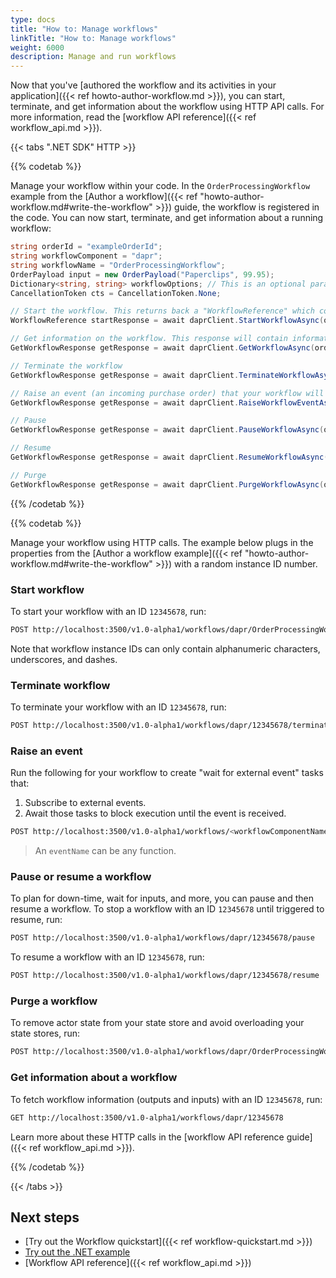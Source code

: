 ```yaml
---
type: docs
title: "How to: Manage workflows"
linkTitle: "How to: Manage workflows"
weight: 6000
description: Manage and run workflows
---
```


Now that you've [authored the workflow and its activities in your application]({{< ref howto-author-workflow.md >}}), you can start, terminate, and get information about the workflow using HTTP API calls. For more information, read the [workflow API reference]({{< ref workflow_api.md >}}).

{{< tabs ".NET SDK" HTTP >}}

<!--NET-->
{{% codetab %}}

Manage your workflow within your code. In the `OrderProcessingWorkflow` example from the [Author a workflow]({{< ref "howto-author-workflow.md#write-the-workflow" >}}) guide, the workflow is registered in the code. You can now start, terminate, and get information about a running workflow:

```csharp
string orderId = "exampleOrderId";
string workflowComponent = "dapr";
string workflowName = "OrderProcessingWorkflow";
OrderPayload input = new OrderPayload("Paperclips", 99.95);
Dictionary<string, string> workflowOptions; // This is an optional parameter
CancellationToken cts = CancellationToken.None;

// Start the workflow. This returns back a "WorkflowReference" which contains the instanceID for the particular workflow instance.
WorkflowReference startResponse = await daprClient.StartWorkflowAsync(orderId, workflowComponent, workflowName, input, workflowOptions, cts);

// Get information on the workflow. This response will contain information such as the status of the workflow, when it started, and more!
GetWorkflowResponse getResponse = await daprClient.GetWorkflowAsync(orderId, workflowComponent, workflowName);

// Terminate the workflow
GetWorkflowResponse getResponse = await daprClient.TerminateWorkflowAsync(orderId, workflowComponent, cts);

// Raise an event (an incoming purchase order) that your workflow will wait for. This returns the item waiting to be purchased.
GetWorkflowResponse getResponse = await daprClient.RaiseWorkflowEventAsync(orderId, workflowComponent, workflowName, input, cts);

// Pause
GetWorkflowResponse getResponse = await daprClient.PauseWorkflowAsync(orderId, workflowComponent, cts);

// Resume
GetWorkflowResponse getResponse = await daprClient.ResumeWorkflowAsync(orderId, workflowComponent, cts);

// Purge
GetWorkflowResponse getResponse = await daprClient.PurgeWorkflowAsync(orderId, workflowComponent, cts);
```

{{% /codetab %}}

<!--HTTP-->
{{% codetab %}}

Manage your workflow using HTTP calls. The example below plugs in the properties from the [Author a workflow example]({{< ref "howto-author-workflow.md#write-the-workflow" >}}) with a random instance ID number.

### Start workflow

To start your workflow with an ID `12345678`, run:

```bash
POST http://localhost:3500/v1.0-alpha1/workflows/dapr/OrderProcessingWorkflow/start?instanceID=12345678
```

Note that workflow instance IDs can only contain alphanumeric characters, underscores, and dashes.

### Terminate workflow

To terminate your workflow with an ID `12345678`, run:

```bash
POST http://localhost:3500/v1.0-alpha1/workflows/dapr/12345678/terminate
```

### Raise an event

Run the following for your workflow to create "wait for external event" tasks that:

1. Subscribe to external events.
1. Await those tasks to block execution until the event is received.

```bash
POST http://localhost:3500/v1.0-alpha1/workflows/<workflowComponentName>/<instanceID>/raiseEvent/<eventName>
```

> An `eventName` can be any function. 

### Pause or resume a workflow

To plan for down-time, wait for inputs, and more, you can pause and then resume a workflow. To stop a workflow with an ID `12345678` until triggered to resume, run:

```bash
POST http://localhost:3500/v1.0-alpha1/workflows/dapr/12345678/pause
```

To resume a workflow with an ID `12345678`, run:

```bash
POST http://localhost:3500/v1.0-alpha1/workflows/dapr/12345678/resume
```

### Purge a workflow 

To remove actor state from your state store and avoid overloading your state stores, run:

```bash
POST http://localhost:3500/v1.0-alpha1/workflows/dapr/OrderProcessingWorkflow/purge
```

### Get information about a workflow

To fetch workflow information (outputs and inputs) with an ID `12345678`, run:

```bash
GET http://localhost:3500/v1.0-alpha1/workflows/dapr/12345678
```

Learn more about these HTTP calls in the [workflow API reference guide]({{< ref workflow_api.md >}}).


{{% /codetab %}}

{{< /tabs >}}


## Next steps
- [Try out the Workflow quickstart]({{< ref workflow-quickstart.md >}})
- [Try out the .NET example](https://github.com/dapr/dotnet-sdk/tree/master/examples/Workflow)
- [Workflow API reference]({{< ref workflow_api.md >}})
